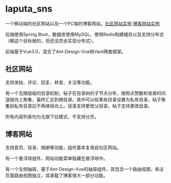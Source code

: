 # laputa_sns
一个移动端的社区网站以及一个PC端的博客网站。[社区网站实例](https://lpt.jqh.zone) [博客网站实例](https://jqh.zone)

后端使用Spring Boot，数据库使用MySQL，使用Redis构建缓存以及支持分布式（朝这个目标做的，但还没完全实现分布式）。

前端基于Vue3.0，混合了Ant-Design-Vue和Vant两套框架。

## 社区网站
支持发帖、评论、回复、转发、关注等功能。

有一个无限层级的目录机制，帖子在目录树的子节点分布，按照点赞数和发表时间逐级向上聚集，最终汇总到根目录。其中可以给某些目录设置为私有目录，帖子聚集到私有目录后不再继续向上。目录支持更改父目录，帖子支持更改目录。

所有内容列表均为无限下拉模式，不支持分页。

## 博客网站
支持首页、目录、相册等功能，组件基本复用自社区网站。

有一个悬浮球组件，网站功能菜单隐藏在悬浮球中。

有一个左侧抽屉，基于Ant-Design-Vue的抽屉组件，其包含一个路由视图，和主页面路由视图独立，其承载了博客很大一部分功能。
